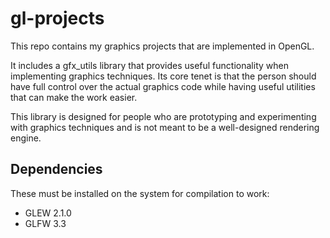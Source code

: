 # gl-projects

This repo contains my graphics projects that are implemented in OpenGL.

It includes a gfx_utils library that provides useful functionality when
implementing graphics techniques. Its core tenet is that the person should
have full control over the actual graphics code while having useful utilities
that can make the work easier.

This library is designed for people who are prototyping and experimenting with 
graphics techniques and is not meant to be a well-designed rendering engine.

## Dependencies

These must be installed on the system for compilation to work:
* GLEW 2.1.0
* GLFW 3.3